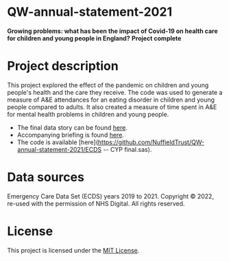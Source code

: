 # QW-annual-statement-2021

<b>Growing problems: what has been the impact of Covid-19 on health care for children and young people in England?</b>
<b>Project complete</b>

# Project description
This project explored the effect of the pandemic on children and young people's health and the care they receive. The code was used to generate a measure of A&E attendances for an eating disorder in children and young people compared to adults. It also created a measure of time spent in A&E for mental health problems in children and young people.

* The final data story can be found [here](https://www.nuffieldtrust.org.uk/public/files/2022-01/growing-problems/#1).
* Accompanying briefing is found [here](https://www.nuffieldtrust.org.uk/resource/growing-problems-in-detail-covid-19-s-impact-on-health-care-for-children-and-young-people-in-england).
* The code is available [here](https://github.com/NuffieldTrust/QW-annual-statement-2021/ECDS -- CYP final.sas).

# Data sources
Emergency Care Data Set (ECDS) years 2019 to 2021. Copyright © 2022, re-used with the permission of NHS Digital. All rights reserved.

# License
This project is licensed under the [MIT License](https://github.com/NuffieldTrust/QW-annual-statement-2021/LICENSE).
